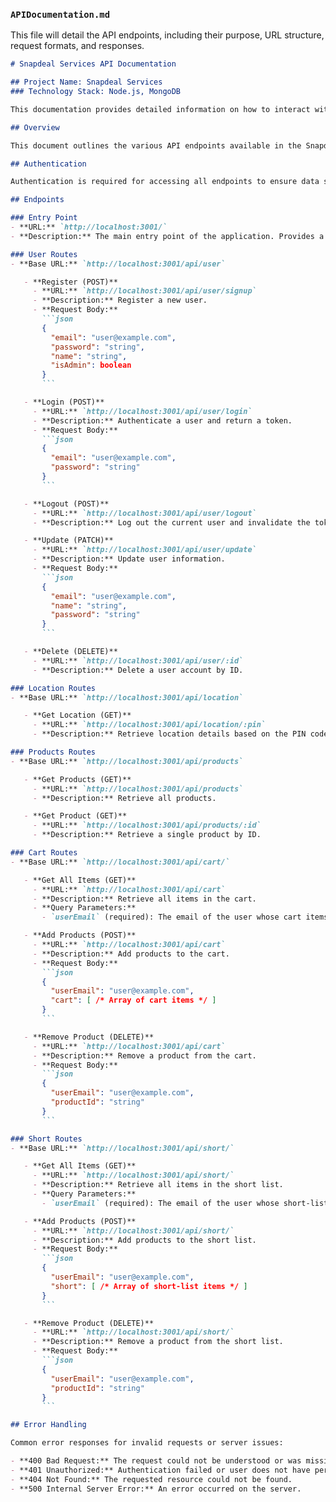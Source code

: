 
### `APIDocumentation.md`

This file will detail the API endpoints, including their purpose, URL structure, request formats, and responses.

```markdown
# Snapdeal Services API Documentation

## Project Name: Snapdeal Services 
### Technology Stack: Node.js, MongoDB

This documentation provides detailed information on how to interact with Snapdeal's APIs. It covers user management, product handling, cart operations, and more.

## Overview

This document outlines the various API endpoints available in the Snapdeal web application, including user management, product handling, cart operations, and short-listing items.

## Authentication

Authentication is required for accessing all endpoints to ensure data security and integrity. Ensure you have the necessary authentication tokens before making requests.

## Endpoints

### Entry Point
- **URL:** `http://localhost:3001/`
- **Description:** The main entry point of the application. Provides a simple message indicating the API is operational.

### User Routes
- **Base URL:** `http://localhost:3001/api/user`

   - **Register (POST)**
     - **URL:** `http://localhost:3001/api/user/signup`
     - **Description:** Register a new user.
     - **Request Body:**
       ```json
       {
         "email": "user@example.com",
         "password": "string",
         "name": "string",
         "isAdmin": boolean
       }
       ```

   - **Login (POST)**
     - **URL:** `http://localhost:3001/api/user/login`
     - **Description:** Authenticate a user and return a token.
     - **Request Body:**
       ```json
       {
         "email": "user@example.com",
         "password": "string"
       }
       ```

   - **Logout (POST)**
     - **URL:** `http://localhost:3001/api/user/logout`
     - **Description:** Log out the current user and invalidate the token.

   - **Update (PATCH)**
     - **URL:** `http://localhost:3001/api/user/update`
     - **Description:** Update user information.
     - **Request Body:**
       ```json
       {
         "email": "user@example.com",
         "name": "string",
         "password": "string"
       }
       ```

   - **Delete (DELETE)**
     - **URL:** `http://localhost:3001/api/user/:id`
     - **Description:** Delete a user account by ID.

### Location Routes
- **Base URL:** `http://localhost:3001/api/location`

   - **Get Location (GET)**
     - **URL:** `http://localhost:3001/api/location/:pin`
     - **Description:** Retrieve location details based on the PIN code.

### Products Routes
- **Base URL:** `http://localhost:3001/api/products`

   - **Get Products (GET)**
     - **URL:** `http://localhost:3001/api/products`
     - **Description:** Retrieve all products.

   - **Get Product (GET)**
     - **URL:** `http://localhost:3001/api/products/:id`
     - **Description:** Retrieve a single product by ID.

### Cart Routes
- **Base URL:** `http://localhost:3001/api/cart/`

   - **Get All Items (GET)**
     - **URL:** `http://localhost:3001/api/cart`
     - **Description:** Retrieve all items in the cart.
     - **Query Parameters:**
       - `userEmail` (required): The email of the user whose cart items are to be retrieved.

   - **Add Products (POST)**
     - **URL:** `http://localhost:3001/api/cart`
     - **Description:** Add products to the cart.
     - **Request Body:**
       ```json
       {
         "userEmail": "user@example.com",
         "cart": [ /* Array of cart items */ ]
       }
       ```

   - **Remove Product (DELETE)**
     - **URL:** `http://localhost:3001/api/cart`
     - **Description:** Remove a product from the cart.
     - **Request Body:**
       ```json
       {
         "userEmail": "user@example.com",
         "productId": "string"
       }
       ```

### Short Routes
- **Base URL:** `http://localhost:3001/api/short/`

   - **Get All Items (GET)**
     - **URL:** `http://localhost:3001/api/short/`
     - **Description:** Retrieve all items in the short list.
     - **Query Parameters:**
       - `userEmail` (required): The email of the user whose short-list items are to be retrieved.

   - **Add Products (POST)**
     - **URL:** `http://localhost:3001/api/short/`
     - **Description:** Add products to the short list.
     - **Request Body:**
       ```json
       {
         "userEmail": "user@example.com",
         "short": [ /* Array of short-list items */ ]
       }
       ```

   - **Remove Product (DELETE)**
     - **URL:** `http://localhost:3001/api/short/`
     - **Description:** Remove a product from the short list.
     - **Request Body:**
       ```json
       {
         "userEmail": "user@example.com",
         "productId": "string"
       }
       ```

## Error Handling

Common error responses for invalid requests or server issues:

- **400 Bad Request:** The request could not be understood or was missing required parameters.
- **401 Unauthorized:** Authentication failed or user does not have permissions for the desired action.
- **404 Not Found:** The requested resource could not be found.
- **500 Internal Server Error:** An error occurred on the server.


